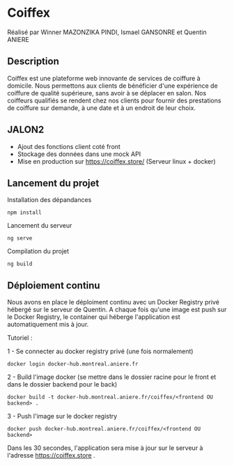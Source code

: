 # Coiffex

Réalisé par Winner MAZONZIKA PINDI, Ismael GANSONRE et Quentin ANIERE 

##  Description

Coiffex est une plateforme web innovante de services de coiffure à domicile. Nous permettons aux clients de bénéficier d'une expérience de coiffure de qualité supérieure, sans avoir à se déplacer en salon. Nos coiffeurs qualifiés se rendent chez nos clients pour fournir des prestations de coiffure sur demande, à une date et à un endroit de leur choix.

## JALON2

- Ajout des fonctions client coté front
- Stockage des données dans une mock API
- Mise en production sur https://coiffex.store/ (Serveur linux + docker)

## Lancement du projet

Installation des dépandances
```
npm install
```

Lancement du serveur
```
ng serve
```

Compilation du projet
```
ng build
```

## Déploiement continu

Nous avons en place le déploiment continu avec un Docker Registry privé hébergé sur le serveur de Quentin. A chaque fois qu'une image est push sur le Docker Registry, le container qui héberge l'application est automatiquement mis à jour.

Tutoriel :

1 - Se connecter au docker registry privé (une fois normalement)
```
docker login docker-hub.montreal.aniere.fr
```

2 - Build l'image docker (se mettre dans le dossier racine pour le front et dans le dossier backend pour le back)
```
docker build -t docker-hub.montreal.aniere.fr/coiffex/<frontend OU backend> .
```

3 - Push l'image sur le docker registry
```
docker push docker-hub.montreal.aniere.fr/coiffex/<frontend OU backend>
```
Dans les 30 secondes, l'application sera mise à jour sur le serveur à l'adresse https://coiffex.store .
